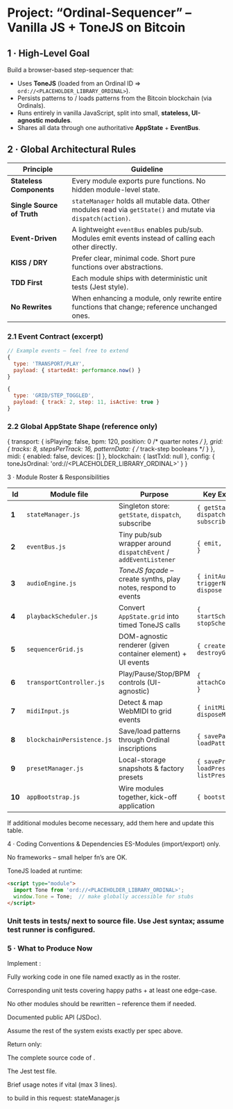 # Project: “Ordinal-Sequencer” – Vanilla JS + ToneJS on Bitcoin

## 1 · High-Level Goal
Build a browser-based step-sequencer that:
- Uses **ToneJS** (loaded from an Ordinal ID ⇒ `ord://<PLACEHOLDER_LIBRARY_ORDINAL>`).
- Persists patterns to / loads patterns from the Bitcoin blockchain (via Ordinals).
- Runs entirely in vanilla JavaScript, split into small, **stateless, UI-agnostic modules**.
- Shares all data through one authoritative **AppState** + **EventBus**.

## 2 · Global Architectural Rules
| Principle | Guideline |
|-----------|-----------|
| **Stateless Components** | Every module exports pure functions. No hidden module-level state. |
| **Single Source of Truth** | `stateManager` holds all mutable data. Other modules read via `getState()` and mutate via `dispatch(action)`. |
| **Event-Driven** | A lightweight `eventBus` enables pub/sub. Modules emit events instead of calling each other directly. |
| **KISS / DRY** | Prefer clear, minimal code. Short pure functions over abstractions. |
| **TDD First** | Each module ships with deterministic unit tests (Jest style). |
| **No Rewrites** | When enhancing a module, only rewrite entire functions that change; reference unchanged ones. |

### 2.1 Event Contract (excerpt)
```js
// Example events – feel free to extend
{
  type: 'TRANSPORT/PLAY',
  payload: { startedAt: performance.now() }
}

{
  type: 'GRID/STEP_TOGGLED',
  payload: { track: 2, step: 11, isActive: true }
}
```

### 2.2 Global AppState Shape (reference only)
{
  transport: {
    isPlaying: false,
    bpm: 120,
    position: 0 /* quarter notes */
  },
  grid: {
    tracks: 8,
    stepsPerTrack: 16,
    patternData: { /* track-step booleans */ }
  },
  midi: { enabled: false, devices: [] },
  blockchain: { lastTxId: null },
  config: {
    toneJsOrdinal: 'ord://<PLACEHOLDER_LIBRARY_ORDINAL>'
  }
}


3 · Module Roster & Responsibilities

| Id     | Module file                | Purpose                                                          | Key Exports                               |
| ------ | -------------------------- | ---------------------------------------------------------------- | ----------------------------------------- |
| **1**  | `stateManager.js`          | Singleton store: `getState`, `dispatch`, subscribe               | `{ getState, dispatch, subscribe }`       |
| **2**  | `eventBus.js`              | Tiny pub/sub wrapper around `dispatchEvent` / `addEventListener` | `{ emit, on, off }`                       |
| **3**  | `audioEngine.js`           | *ToneJS façade* – create synths, play notes, respond to events   | `{ initAudio, triggerNote, dispose }`     |
| **4**  | `playbackScheduler.js`     | Convert `AppState.grid` into timed ToneJS calls                  | `{ startScheduler, stopScheduler }`       |
| **5**  | `sequencerGrid.js`         | DOM-agnostic renderer (given container element) + UI events      | `{ createGrid, destroyGrid }`             |
| **6**  | `transportController.js`   | Play/Pause/Stop/BPM controls (UI-agnostic)                       | `{ attachControls }`                      |
| **7**  | `midiInput.js`             | Detect & map WebMIDI to grid events                              | `{ initMidi, disposeMidi }`               |
| **8**  | `blockchainPersistence.js` | Save/load patterns through Ordinal inscriptions                  | `{ savePattern, loadPattern }`            |
| **9**  | `presetManager.js`         | Local-storage snapshots & factory presets                        | `{ savePreset, loadPreset, listPresets }` |
| **10** | `appBootstrap.js`          | Wire modules together, kick-off application                      | `{ bootstrap }`                           |


If additional modules become necessary, add them here and update this table.

4 · Coding Conventions & Dependencies
ES-Modules (import/export) only.

No frameworks – small helper fn’s are OK.

ToneJS loaded at runtime:

```html
<script type="module">
  import Tone from 'ord://<PLACEHOLDER_LIBRARY_ORDINAL>';
  window.Tone = Tone;  // make globally accessible for stubs
</script>
```

### Unit tests in __tests__/ next to source file. Use Jest syntax; assume test runner is configured.

### 5 · What to Produce Now
Implement <ModuleName>:

Fully working code in one file named exactly as in the roster.

Corresponding unit tests covering happy paths + at least one edge-case.

No other modules should be rewritten – reference them if needed.

Documented public API (JSDoc).

Assume the rest of the system exists exactly per spec above.

Return only:

The complete source code of <ModuleName>.

The Jest test file.

Brief usage notes if vital (max 3 lines).


<ModuleName> to build in this request: stateManager.js